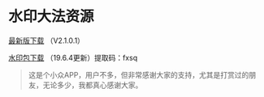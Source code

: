 # 水印大法资源
[最新版下载](https://raw.githubusercontent.com/czw299/WaterMark/master/shuiyin-release.apk) （V2.1.0.1）

[水印包下载](https://pan.baidu.com/s/18fKPYOIpKcT3oUWs29QnRw) （19.6.4更新）提取码：fxsq

> 这是个小众APP，用户不多，但非常感谢大家的支持，尤其是打赏过的朋友，无论多少，我都真心感谢大家。
